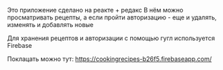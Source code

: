 Это приложение сделано на реакте + редакс
В нём можно просматривать рецепты, а если пройти авторизацию - еще и удалять, изменять и добавлять новые

Для хранения рецептов и авторизации с помощью гугл используется Firebase


Поклацать можно тут: https://cookingrecipes-b26f5.firebaseapp.com/




